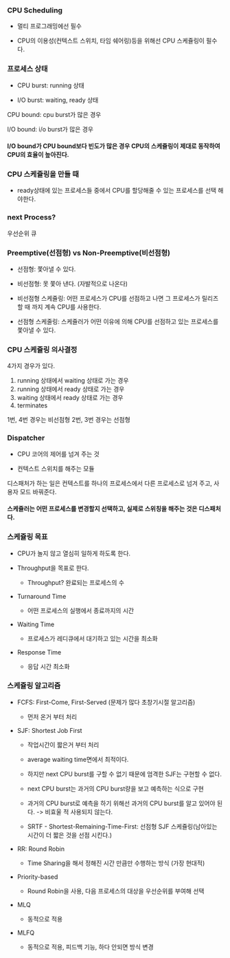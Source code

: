 <!-- @format -->

### CPU Scheduling

-   멀티 프로그래밍에선 필수

-   CPU의 이용성(컨텍스트 스위치, 타임 쉐어링)등을 위해선 CPU 스케쥴링이 필수다.

### 프로세스 상태

-   CPU burst: running 상태

-   I/O burst: waiting, ready 상태

CPU bound: cpu burst가 많은 경우

I/O bound: i/o burst가 많은 경우

#### I/O bound가 CPU bound보다 빈도가 많은 경우 CPU의 스케쥴링이 제대로 동작하여 CPU의 효율이 높아진다.

### CPU 스케쥴링을 만들 때

-   ready상태에 있는 프로세스들 중에서 CPU를 할당해줄 수 있는 프로세스를 선택 해야한다.

### next Process?

우선순위 큐

### Preemptive(선점형) vs Non-Preemptive(비선점형)

-   선점형: 쫓아낼 수 있다.

-   비선점형: 못 쫓아 낸다. (자발적으로 나온다)

-   비선점형 스케쥴링: 어떤 프로세스가 CPU를 선점하고 나면 그 프로세스가 릴리즈 할 때 까지 계속 CPU를 사용한다.

-   선점형 스케줄링: 스케쥴러가 어떤 이유에 의해 CPU를 선점하고 있는 프로세스를 쫓아낼 수 있다.

### CPU 스케쥴링 의사결정

4가지 경우가 있다.

1. running 상태에서 waiting 상태로 가는 경우
2. running 상태에서 ready 상태로 가는 경우
3. waiting 상태에서 ready 상태로 가는 경우
4. terminates

1번, 4번 경우는 비선점형
2번, 3번 경우는 선점형

### Dispatcher

-   CPU 코어의 제어를 넘겨 주는 것

-   컨텍스트 스위치를 해주는 모듈

디스패처가 하는 일은 컨텍스트를 하나의 프로세스에서 다른 프로세스로 넘겨 주고, 사용자 모드 바꿔준다.

#### 스케쥴러는 어떤 프로세스를 변경할지 선택하고, 실제로 스위칭을 해주는 것은 디스패처다.

### 스케쥴링 목표

-   CPU가 놀지 않고 열심히 일하게 하도록 한다.

-   Throughput을 목표로 한다.

    -   Throughput? 완료되는 프로세스의 수

-   Turnaround Time

    -   어떤 프로세스의 실행에서 종료까지의 시간

-   Waiting Time

    -   프로세스가 레디큐에서 대기하고 있는 시간을 최소화

-   Response Time
    -   응답 시간 최소화

### 스케쥴링 알고리즘

-   FCFS: First-Come, First-Served (문제가 많다 초창기시절 알고리즘)

    -   먼저 온거 부터 처리

-   SJF: Shortest Job First

    -   작업시간이 짧은거 부터 처리

    -   average waiting time면에서 최적이다.

    -   하지만 next CPU burst를 구할 수 없기 때문에 엄격한 SJF는 구현할 수 없다.

    -   next CPU burst는 과거의 CPU burst량을 보고 예측하는 식으로 구현

    -   과거의 CPU burst로 예측을 하기 위해선 과거의 CPU burst를 알고 있어야 된다. -> 비효울 적 사용되지 않는다.

    -   SRTF - Shortest-Remaining-Time-First: 선점형 SJF 스케쥴링(남아있는 시간이 더 짧은 것을 선점 시킨다.)

-   RR: Round Robin

    -   Time Sharing을 해서 정해진 시간 만큼만 수행하는 방식 (가장 현대적)

-   Priority-based

    -   Round Robin을 사용, 다음 프로세스의 대상을 우선순위를 부여해 선택

-   MLQ

    -   동적으로 적용

-   MLFQ
    -   동적으로 적용, 피드백 기능, 하다 안되면 방식 변경
